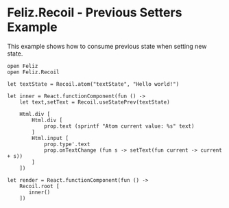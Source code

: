 ﻿# Feliz.Recoil - Previous Setters Example

This example shows how to consume previous state 
when setting new state.

```fsharp:recoil-previous
open Feliz
open Feliz.Recoil

let textState = Recoil.atom("textState", "Hello world!")

let inner = React.functionComponent(fun () ->
    let text,setText = Recoil.useStatePrev(textState)

    Html.div [
        Html.div [
            prop.text (sprintf "Atom current value: %s" text)
        ]
        Html.input [
            prop.type'.text
            prop.onTextChange (fun s -> setText(fun current -> current + s))
        ]
    ])

let render = React.functionComponent(fun () ->
    Recoil.root [
       inner()
    ])
```

